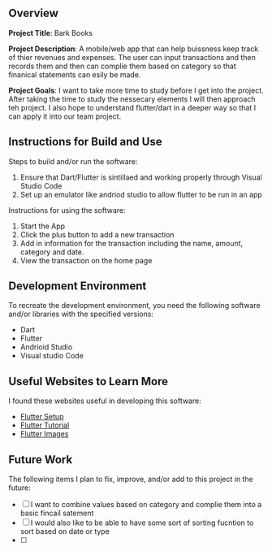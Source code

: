 ## Overview

**Project Title**: Bark Books

**Project Description**: A mobile/web app that can help buissness keep track of thier revenues and expenses. The user can input transactions and then records them and then can complie them based on category so that finanical statements can esily be made.

**Project Goals**: I want to take more time to study before I get into the project. After taking the time to study the nessecary elements I will then approach teh project. I also hope to understand flutter/dart in a deeper way so that I can apply it into our team project.

## Instructions for Build and Use

Steps to build and/or run the software:

1. Ensure that Dart/Flutter is sintillaed and working properly through Visual Studio Code
2. Set up an emulator like andriod studio to allow flutter to be run in an app

Instructions for using the software:

1. Start the App
2. Click the plus button to add a new transaction
3. Add in information for the transaction including the name, amount, category and date.
4. View the transaction on the home page

## Development Environment 

To recreate the development environment, you need the following software and/or libraries with the specified versions:

* Dart
* Flutter
* Andrioid Studio
* Visual studio Code

## Useful Websites to Learn More

I found these websites useful in developing this software:

* [Flutter Setup](https://docs.flutter.dev/)
* [Flutter Tutorial](https://www.youtube.com/watch?v=CzRQ9mnmh44)
* [Flutter Images](https://docs.flutter.dev/ui/assets/assets-and-images)

## Future Work

The following items I plan to fix, improve, and/or add to this project in the future:

* [ ] I want to combine values based on category and complie them into a basic fincail satement
* [ ] I would also like to be able to have some sort of sorting fucntion to sort based on date or type
* [ ]
